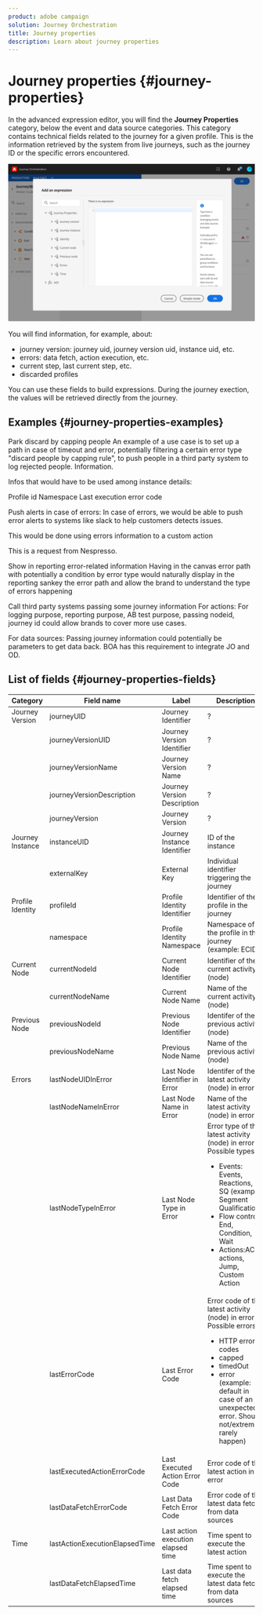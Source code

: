 ```yaml
---
product: adobe campaign
solution: Journey Orchestration
title: Journey properties
description: Learn about journey properties
---
```


# Journey properties {#journey-properties}

In the advanced expression editor, you will find the **Journey Properties** category, below the event and data source categories. This category contains technical fields related to the journey for a given profile. This is the information retrieved by the system from live journeys, such as the journey ID or the specific errors encountered. 

![](../assets/journey-properties.png)

You will find information, for example, about:

* journey version: journey uid, journey version uid, instance uid, etc.
* errors: data fetch, action execution, etc.
* current step, last current step, etc.
* discarded profiles

You can use these fields to build expressions. During the journey exection, the values will be retrieved directly from the journey. 

## Examples {#journey-properties-examples}

Park discard by capping people
An example of a use case is to set up a path in case of timeout and error, potentially filtering a certain error type "discard people by capping rule", to push people in a third party system to log rejected people.
Information.

Infos that would have to be used among instance details:

Profile id
Namespace
Last execution error code

Push alerts in case of errors:
In case of errors, we would be able to push error alerts to systems like slack to help customers detects issues.

This would be done using errors information to a custom action

This is a request from Nespresso.

Show in reporting error-related information
Having in the canvas error path with potentially a condition by error type would naturally display in the reporting sankey the error path and allow the brand to understand the type of errors happening

Call third party systems passing some journey information
For actions: For logging purpose, reporting purpose, AB test purpose, passing nodeid, journey id could allow brands to cover more use cases.

For data sources: Passing journey information could potentially be parameters to get data back. BOA has this requirement to integrate JO and OD.

## List of fields {#journey-properties-fields}

|Category|Field name|Label|Description|
|-|-|-|----|
|Journey Version|journeyUID|Journey Identifier|?|
| |journeyVersionUID|Journey Version Identifier|?|
| |journeyVersionName|Journey Version Name|?|
| |journeyVersionDescription|Journey Version Description|?|
| |journeyVersion|Journey Version|?|
|Journey Instance|instanceUID|Journey Instance Identifier|ID of the instance|
| |externalKey|External Key|Individual identifier triggering the journey|
|Profile Identity|profileId|Profile Identity Identifier|Identifier of the profile in the journey|
| |namespace|Profile Identity Namespace|Namespace of the profile in the journey (example: ECID)
|Current Node|currentNodeId|Current Node Identifier|Identifier of the current activity (node)|
| |currentNodeName|Current Node Name|Name of the current activity (node)|
|Previous Node|previousNodeId|Previous Node Identifier|Identifer of the previous activity (node)|
| |previousNodeName|Previous Node Name|Name of the previous activity (node)|
|Errors|lastNodeUIDInError|Last Node Identifier in Error|Identifer of the latest activity (node) in error|
| |lastNodeNameInError|Last Node Name in Error|Name of the latest activity (node) in error|
| |lastNodeTypeInError|Last Node Type in Error|Error type of the latest activity (node) in error. Possible types:<ul><li>Events: Events, Reactions, SQ (example: Segment Qualification)</li><li>Flow control: End, Condition, Wait</li><li>Actions:ACS actions, Jump, Custom Action</li></ul>|
| |lastErrorCode|Last Error Code|Error code of the latest activity (node) in error. Possible errors: <ul><li>HTTP error codes</li><li>capped</li><li>timedOut</li><li>error (example: default in case of an unexpected error. Should not/extremely rarely happen)</li></ul>|
| |lastExecutedActionErrorCode|Last Executed Action Error Code|Error code of the latest action in error |
| |lastDataFetchErrorCode|Last Data Fetch Error Code|Error code of the latest data fetch from data sources|
|Time|lastActionExecutionElapsedTime|Last action execution elapsed time|Time spent to execute the latest action|
| |lastDataFetchElapsedTime|Last data fetch elapsed time|Time spent to execute the latest data fetch from data sources|
